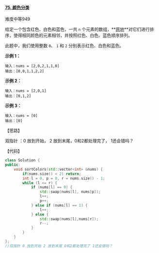 #### [75. 颜色分类](https://leetcode-cn.com/problems/sort-colors/)

难度中等949

给定一个包含红色、白色和蓝色，一共 `n` 个元素的数组，**[原地](https://baike.baidu.com/item/原地算法)**对它们进行排序，使得相同颜色的元素相邻，并按照红色、白色、蓝色顺序排列。

此题中，我们使用整数 `0`、 `1` 和 `2` 分别表示红色、白色和蓝色。

**示例 1：**

```
输入：nums = [2,0,2,1,1,0]
输出：[0,0,1,1,2,2]
```

**示例 2：**

```
输入：nums = [2,0,1]
输出：[0,1,2]
```

**示例 3：**

```
输入：nums = [0]
输出：[0]
```

【思路】

双指针 ：0 放到开始， 2 放到末尾，0和2都处理完了， 1还会错吗？

【代码】

```c++
class Solution {
public:
    void sortColors(std::vector<int> &nums) {
        if(nums.size() < 2) return;
        int l = 0, p = 0, r = nums.size() - 1;
        while (l <= r) {
            if (nums[l] == 0) {
                std::swap(nums[l], nums[p]);
                l++;
                p++;
            } else if (nums[l] == 1) {
                l++;
            } else {
                std::swap(nums[l],nums[r]);
                r--;
            }
        }
    }
};
//双指针 0 放到开始 2 放到末尾 0和2都处理完了 1还会错吗？
```


